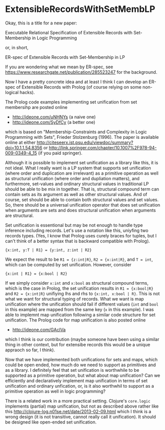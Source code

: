 # ExtensibleRecordsWithSetMembLP

Okay, this is a title for a new paper:

  Executable Relational Specification of Extensible Records with Set-Membership in Logic Programming

or, in short,

  ER-spec of Extensible Records with Set-Membership in LP

If you are wondering what we mean by ER-spec, see https://www.researchgate.net/publication/285523247 for the background.

Now I have a pretty concrete idea and at least I think I can develop an ER-spec
of Extensible Records with Prolog (of course relying on some non-logical hacks).

The Prolog code examples implementing set unification from set membersihp are posted online
  * http://ideone.com/uNHNYs (a naive one)
  * http://ideone.com/SyDfCy (a better one)

which is based on
"Membership-Constraints and Complexity in Logic Programming with Sets", Frieder Stolzenburg (1996).
The paper is available online at either
http://citeseerx.ist.psu.edu/viewdoc/summary?doi=10.1.1.54.8356
or
http://link.springer.com/chapter/10.1007%2F978-94-009-0349-4_15
(if you paid springer).

Although it is possible to implement set unification as a library like this, it is not ideal.
What I really want is a LP system that supports set unification (where order and duplication are irrelevant) as a primitive operation as well as structural unification (where order and dupliation matters), and furthermore, set-values and ordinary structural values in traditional LP should be able to be mix in together. That is, structural compound term can contain sets as its argument as well as other structural values. And of course, set should be able to contain both structural values and set values. So, there should be a universal unification operator that does set unification when arguments are sets and does structural unification when arguments are structural.

Set unification is essentional but may be not enough to handle type inference including records.
Let's use a notation like this, uniyfing two records types.
(Yes, I know that Prolog uses curely braces for tuples, but
I can't think of a better syntax that is backward compatible with Prolog).

    {x:int, y:T | R1} = {y:int, z:int | R2}

We expect the result to be `R1 = {z:int|R}`, `R2 = {x:int|R}`, and
`T = int`, which can be computed by set unification. However, consider

    {x:int | R1} = {x:bool | R2}

If we simply consider `x:int` and `x:bool` as structural compound terms,
which is the case in Prolog, the set unification results in `R1 = {x:bool|R}` and `R2 = {x:int|R}`
unifiying lhs and rhs to `{x:int, x:bool | R}`. This is not what we want for structural typing of records.
What we want is map unification where the unification should fail if different values (`int` and `bool`
in this example) are mapped from the same key (`x` in this example).
I was able to implemnt map unification following a similar code structure for set unification.
The Prolog code for map unification is also posted online
 * http://ideone.com/GAcIVa

which I think is our contribution (maybe someone have been using a similar thing in other context, but for extensibe records this would be a unique appraoch so far, I think).

Now that we have implemented both unifications for sets and maps, which could be open ended,
how much do we need to support as primitives and as a library.
I definitely feel that set unification is worthwhile to be supported as a primitive operation, but what about map unification?
Can we efficiently and declaratively implement map unification in terms of set unification and ordinary unfication, or, is it also worthwhil to support as a primitive operation as well in logic programming?

There is a related work in a more practical setting.
Clojure's `core.logic` implements (partial) map unification, but not as described above
rather like this http://clojure-log.n01se.net/date/2013-02-09.html
which I think is a wrong design (it is not transitive, cannot really call it unification).
It should be designed like open-ended set unification.
